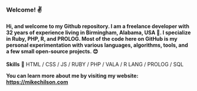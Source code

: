 ### Welcome! :v:
#### Hi, and welcome to my Github repository. I am a freelance developer with 32 years of experience living in Birmingham, Alabama, USA :statue_of_liberty:. I specialize in Ruby, PHP, R, and PROLOG. Most of the code here on GitHub is my personal experimentation with various languages, algorithms, tools, and a few small open-source projects. :blush:
 
**Skills** :hammer: HTML / CSS / JS / RUBY / PHP / VALA / R LANG / PROLOG / SQL
  
**You can learn more about me by visiting my website: https://mikechilson.com**


